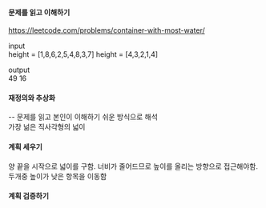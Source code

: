 #### 문제를 읽고 이해하기
https://leetcode.com/problems/container-with-most-water/

input</br>
height = [1,8,6,2,5,4,8,3,7]
height = [4,3,2,1,4]


output</br>
49
16


#### 재정의와 추상화<br>
-- 문제를 읽고 본인이 이해하기 쉬운 방식으로 해석<br>
가장 넒은 직사각형의 넓이

#### 계획 세우기<br>
양 끝을 시작으로 넓이를 구함. 너비가 줄어드므로 높이를 올리는 방향으로 접근해야함. 두개중 높이가 낮은 항목을 이동함

#### 계획 검증하기
 
